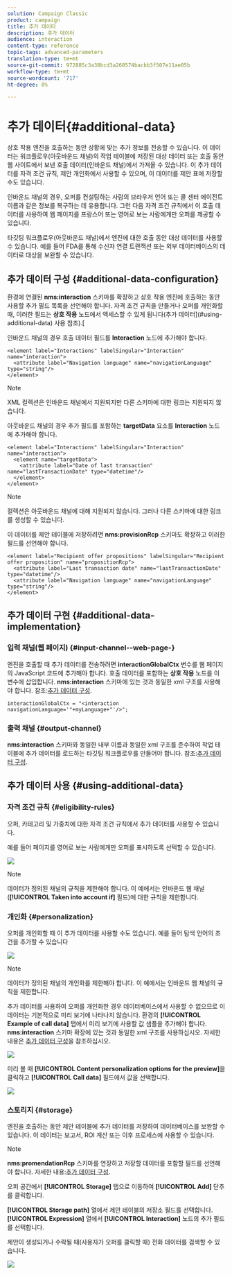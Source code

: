 ```yaml
---
solution: Campaign Classic
product: campaign
title: 추가 데이터
description: 추가 데이터
audience: interaction
content-type: reference
topic-tags: advanced-parameters
translation-type: tm+mt
source-git-commit: 972885c3a38bcd3a260574bacbb3f507e11ae05b
workflow-type: tm+mt
source-wordcount: '717'
ht-degree: 0%

---
```



# 추가 데이터{#additional-data}

상호 작용 엔진을 호출하는 동안 상황에 맞는 추가 정보를 전송할 수 있습니다. 이 데이터는 워크플로우(아웃바운드 채널)의 작업 테이블에 저장된 대상 데이터 또는 호출 동안 웹 사이트에서 보낸 호출 데이터(인바운드 채널)에서 가져올 수 있습니다. 이 추가 데이터를 자격 조건 규칙, 제안 개인화에서 사용할 수 있으며, 이 데이터를 제안 표에 저장할 수도 있습니다.

인바운드 채널의 경우, 오퍼를 컨설팅하는 사람의 브라우저 언어 또는 콜 센터 에이전트 이름과 같은 정보를 복구하는 데 유용합니다. 그런 다음 자격 조건 규칙에서 이 호출 데이터를 사용하여 웹 페이지를 프랑스어 또는 영어로 보는 사람에게만 오퍼를 제공할 수 있습니다.

타깃팅 워크플로우(아웃바운드 채널)에서 엔진에 대한 호출 동안 대상 데이터를 사용할 수 있습니다. 예를 들어 FDA를 통해 수신자 연결 트랜잭션 또는 외부 데이터베이스의 데이터로 대상을 보완할 수 있습니다.

## 추가 데이터 구성 {#additional-data-configuration}

환경에 연결된 **nms:interaction** 스키마를 확장하고 상호 작용 엔진에 호출하는 동안 사용할 추가 필드 목록을 선언해야 합니다. 자격 조건 규칙을 만들거나 오퍼를 개인화할 때, 이러한 필드는 **상호 작용** 노드에서 액세스할 수 있게 됩니다(추가 데이터](#using-additional-data) 사용 참조).[

인바운드 채널의 경우 호출 데이터 필드를 **Interaction** 노드에 추가해야 합니다.

```
<element label="Interactions" labelSingular="Interaction" name="interaction">
  <attribute label="Navigation language" name="navigationLanguage" type="string"/>
</element>
```

>[!NOTE]
>
>XML 컬렉션은 인바운드 채널에서 지원되지만 다른 스키마에 대한 링크는 지원되지 않습니다.

아웃바운드 채널의 경우 추가 필드를 포함하는 **targetData** 요소를 **Interaction** 노드에 추가해야 합니다.

```
<element label="Interactions" labelSingular="Interaction" name="interaction">
  <element name="targetData">
    <attribute label="Date of last transaction" name="lastTransactionDate" type="datetime"/>
  </element>
</element>
```

>[!NOTE]
>
>컬렉션은 아웃바운드 채널에 대해 지원되지 않습니다. 그러나 다른 스키마에 대한 링크를 생성할 수 있습니다.

이 데이터를 제안 테이블에 저장하려면 **nms:provisionRcp** 스키마도 확장하고 이러한 필드를 선언해야 합니다.

```
<element label="Recipient offer propositions" labelSingular="Recipient offer proposition" name="propositionRcp">
  <attribute label="Last transaction date" name="lastTransactionDate" type="datetime"/>
  <attribute label="Navigation language" name="navigationLanguage" type="string"/>
</element>
```

## 추가 데이터 구현 {#additional-data-implementation}

### 입력 채널(웹 페이지) {#input-channel--web-page-}

엔진을 호출할 때 추가 데이터를 전송하려면 **interactionGlobalCtx** 변수를 웹 페이지의 JavaScript 코드에 추가해야 합니다. 호출 데이터를 포함하는 **상호 작용** 노드를 이 변수에 삽입합니다. **nms:interaction** 스키마에 있는 것과 동일한 xml 구조를 사용해야 합니다. 참조:[추가 데이터 구성](#additional-data-configuration).

```
interactionGlobalCtx = "<interaction navigationLanguage='"+myLanguage+"'/>";
```

### 출력 채널 {#output-channel}

**nms:interaction** 스키마와 동일한 내부 이름과 동일한 xml 구조를 준수하여 작업 테이블에 추가 데이터를 로드하는 타깃팅 워크플로우를 만들어야 합니다. 참조:[추가 데이터 구성](#additional-data-configuration).

## 추가 데이터 사용 {#using-additional-data}

### 자격 조건 규칙 {#eligibility-rules}

오퍼, 카테고리 및 가중치에 대한 자격 조건 규칙에서 추가 데이터를 사용할 수 있습니다.

예를 들어 페이지를 영어로 보는 사람에게만 오퍼를 표시하도록 선택할 수 있습니다.

![](assets/ita_calldata_query.png)

>[!NOTE]
>
>데이터가 정의된 채널의 규칙을 제한해야 합니다. 이 예에서는 인바운드 웹 채널(**[!UICONTROL Taken into account if]** 필드)에 대한 규칙을 제한합니다.

### 개인화 {#personalization}

오퍼를 개인화할 때 이 추가 데이터를 사용할 수도 있습니다. 예를 들어 탐색 언어의 조건을 추가할 수 있습니다

![](assets/ita_calldata_perso.png)

>[!NOTE]
>
>데이터가 정의된 채널의 개인화를 제한해야 합니다. 이 예에서는 인바운드 웹 채널의 규칙을 제한합니다.

추가 데이터를 사용하여 오퍼를 개인화한 경우 데이터베이스에서 사용할 수 없으므로 이 데이터는 기본적으로 미리 보기에 나타나지 않습니다. 환경의 **[!UICONTROL Example of call data]** 탭에서 미리 보기에 사용할 값 샘플을 추가해야 합니다. **nms:interaction** 스키마 확장에 있는 것과 동일한 xml 구조를 사용하십시오. 자세한 내용은 [추가 데이터 구성](#additional-data-configuration)을 참조하십시오.

![](assets/ita_calldata_preview.png)

미리 볼 때 **[!UICONTROL Content personalization options for the preview]**&#x200B;을 클릭하고 **[!UICONTROL Call data]** 필드에서 값을 선택합니다.

![](assets/ita_calldata_preview2.png)

### 스토리지 {#storage}

엔진을 호출하는 동안 제안 테이블에 추가 데이터를 저장하여 데이터베이스를 보완할 수 있습니다. 이 데이터는 보고서, ROI 계산 또는 이후 프로세스에 사용할 수 있습니다.

>[!NOTE]
>
>**nms:promendationRcp** 스키마를 연장하고 저장할 데이터를 포함할 필드를 선언해야 합니다. 자세한 내용:[추가 데이터 구성](#additional-data-configuration).

오퍼 공간에서 **[!UICONTROL Storage]** 탭으로 이동하여 **[!UICONTROL Add]** 단추를 클릭합니다.

**[!UICONTROL Storage path]** 열에서 제안 테이블의 저장소 필드를 선택합니다. **[!UICONTROL Expression]** 열에서 **[!UICONTROL Interaction]** 노드의 추가 필드를 선택합니다.

제안이 생성되거나 수락될 때(사용자가 오퍼를 클릭할 때) 전화 데이터를 검색할 수 있습니다.

![](assets/ita_calldata_storage.png)

